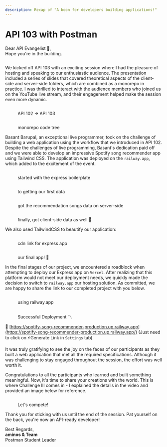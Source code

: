 ```yaml
---
description: Recap of "A boon for developers building applications!"
---
```


# API 103 with Postman

Dear API Evangelist 🫡,\
Hope you're in the building.

<figure><img src=".gitbook/assets/image (77).png" alt=""><figcaption></figcaption></figure>

We kicked off API 103 with an exciting session where I had the pleasure of hosting and speaking to our enthusiastic audience. The presentation included a series of slides that covered theoretical aspects of the client-side and server-side folders, which are combined as a monorepo in practice. I was thrilled to interact with the audience members who joined us on the YouTube live stream, and their engagement helped make the session even more dynamic.

<div>

<figure><img src=".gitbook/assets/image (2).png" alt=""><figcaption><p>API 102 -> API 103</p></figcaption></figure>

 

<figure><img src=".gitbook/assets/image (47).png" alt=""><figcaption><p>monorepo code tree</p></figcaption></figure>

</div>

Basant Barupal, an exceptional live programmer, took on the challenge of building a web application using the workflow that we introduced in API 102. Despite the challenges of live programming, Basant's dedication paid off and we were able to develop an impressive Spotify song recommender app using Tailwind CSS. The application was deployed on the `railway.app`, which added to the excitement of the event.

<div>

<figure><img src=".gitbook/assets/image (3).png" alt=""><figcaption><p>started with the express boilerplate</p></figcaption></figure>

 

<figure><img src=".gitbook/assets/image (42).png" alt=""><figcaption><p>to getting our first data</p></figcaption></figure>

</div>

<div>

<figure><img src=".gitbook/assets/image (12).png" alt=""><figcaption><p>got the recommendation songs data on server-side</p></figcaption></figure>

 

<figure><img src=".gitbook/assets/image (24).png" alt=""><figcaption><p>finally, got client-side data as well 🥳</p></figcaption></figure>

</div>

We also used TailwindCSS to beautify our application:

<div>

<figure><img src=".gitbook/assets/image (27).png" alt=""><figcaption><p>cdn link for express app</p></figcaption></figure>

 

<figure><img src=".gitbook/assets/image (84).png" alt=""><figcaption><p>our final app! <span data-gb-custom-inline data-tag="emoji" data-code="1f389">🎉</span></p></figcaption></figure>

</div>

In the final stages of our project, we encountered a roadblock when attempting to deploy our Express app on `Vercel`. After realizing that this platform would not meet our deployment needs, we quickly made the decision to switch to `railway.app`  our hosting solution. As committed, we are happy to share the link to our completed project with you below.

<div>

<figure><img src=".gitbook/assets/image (18).png" alt=""><figcaption><p>using railway.app</p></figcaption></figure>

 

<figure><img src=".gitbook/assets/image (16).png" alt=""><figcaption><p>Successful Deployment <span data-gb-custom-inline data-tag="emoji" data-code="303d">〽️</span></p></figcaption></figure>

</div>

:link: [https://spotify-song-recommender-production.up.railway.app](https://spotify-song-recommender-production.up.railway.app/) (Just need to click on :zap:Generate Link in `Settings` tab)

It was truly gratifying to see the joy on the faces of our participants as they built a web application that met all the required specifications. Although it was challenging to stay engaged throughout the session, the effort was well worth it.

Congratulations to all the participants who learned and built something meaningful. Now, it's time to share your creations with the world. This is where Challenge III comes in - I explained the details in the video and provided an image below for reference.

<figure><img src=".gitbook/assets/image (25).png" alt=""><figcaption><p>Let's compete!</p></figcaption></figure>

Thank you for sticking with us until the end of the session. Pat yourself on the back, you're now an API-ready developer!

Best Regards,\
**aminos & Team**\
Postman Student Leader

